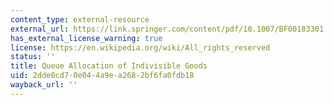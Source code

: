 ```yaml
---
content_type: external-resource
external_url: https://link.springer.com/content/pdf/10.1007/BF00183301.pdf
has_external_license_warning: true
license: https://en.wikipedia.org/wiki/All_rights_reserved
status: ''
title: Queue Allocation of Indivisible Goods
uid: 2dde0cd7-0e04-4a9e-a268-2bf6fa0fdb18
wayback_url: ''
---
```

